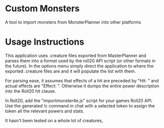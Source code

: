 # Custom Monsters
A tool to import monsters from MonsterPlanner into other platforms

# Usage Instructions
This application uses .creature files exported from MasterPlanner and parses them into a format used by the roll20 API script (or other formats in the future).
In the options menu simply direct the application to where the exported .creature files are and it will populate the list with them.

For parsing ease, it assumes that effects of a hit are preceded by "Hit: " and actual effects are "Effect: ". Otherwise it dumps the entire power description into the Roll20 hit clause.

In Roll20, add the "importmonster4e.js" script for your games Roll20 API. Use the generated !c command in chat with a selected token to assign the token all the relevant powers and stats.

It hasn't been tested on a whole lot of creatures, 